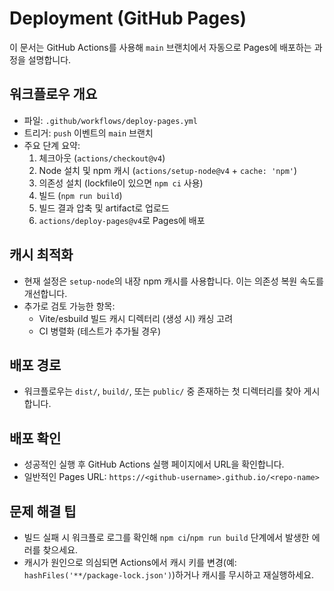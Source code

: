 # Deployment (GitHub Pages)

이 문서는 GitHub Actions를 사용해 `main` 브랜치에서 자동으로 Pages에 배포하는 과정을 설명합니다.

## 워크플로우 개요
- 파일: `.github/workflows/deploy-pages.yml`
- 트리거: `push` 이벤트의 `main` 브랜치
- 주요 단계 요약:
  1. 체크아웃 (`actions/checkout@v4`)
  2. Node 설치 및 npm 캐시 (`actions/setup-node@v4` + `cache: 'npm'`)
  3. 의존성 설치 (lockfile이 있으면 `npm ci` 사용)
  4. 빌드 (`npm run build`)
  5. 빌드 결과 압축 및 artifact로 업로드
  6. `actions/deploy-pages@v4`로 Pages에 배포

## 캐시 최적화
- 현재 설정은 `setup-node`의 내장 npm 캐시를 사용합니다. 이는 의존성 복원 속도를 개선합니다.
- 추가로 검토 가능한 항목:
  - Vite/esbuild 빌드 캐시 디렉터리 (생성 시) 캐싱 고려
  - CI 병렬화 (테스트가 추가될 경우)

## 배포 경로
- 워크플로우는 `dist/`, `build/`, 또는 `public/` 중 존재하는 첫 디렉터리를 찾아 게시합니다.

## 배포 확인
- 성공적인 실행 후 GitHub Actions 실행 페이지에서 URL을 확인합니다.
- 일반적인 Pages URL: `https://<github-username>.github.io/<repo-name>`

## 문제 해결 팁
- 빌드 실패 시 워크플로 로그를 확인해 `npm ci`/`npm run build` 단계에서 발생한 에러를 찾으세요.
- 캐시가 원인으로 의심되면 Actions에서 캐시 키를 변경(예: `hashFiles('**/package-lock.json')`)하거나 캐시를 무시하고 재실행하세요.
